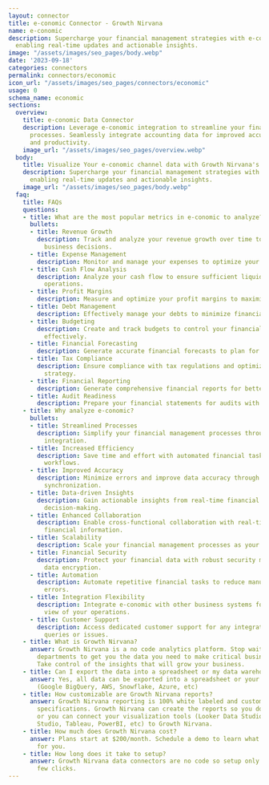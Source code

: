 ```yaml
---
layout: connector
title: e-conomic Connector - Growth Nirvana
name: e-conomic
description: Supercharge your financial management strategies with e-conomic integration,
  enabling real-time updates and actionable insights.
image: "/assets/images/seo_pages/body.webp"
date: '2023-09-18'
categories: connectors
permalink: connectors/economic
icon_url: "/assets/images/seo_pages/connectors/economic"
usage: 0
schema_name: economic
sections:
  overview:
    title: e-conomic Data Connector
    description: Leverage e-conomic integration to streamline your financial management
      processes. Seamlessly integrate accounting data for improved accuracy, efficiency,
      and productivity.
    image_url: "/assets/images/seo_pages/overview.webp"
  body:
    title: Visualize Your e-conomic channel data with Growth Nirvana's e-conomic Connector
    description: Supercharge your financial management strategies with e-conomic integration,
      enabling real-time updates and actionable insights.
    image_url: "/assets/images/seo_pages/body.webp"
  faq:
    title: FAQs
    questions:
    - title: What are the most popular metrics in e-conomic to analyze?
      bullets:
      - title: Revenue Growth
        description: Track and analyze your revenue growth over time to make informed
          business decisions.
      - title: Expense Management
        description: Monitor and manage your expenses to optimize your financial resources.
      - title: Cash Flow Analysis
        description: Analyze your cash flow to ensure sufficient liquidity for business
          operations.
      - title: Profit Margins
        description: Measure and optimize your profit margins to maximize profitability.
      - title: Debt Management
        description: Effectively manage your debts to minimize financial risks.
      - title: Budgeting
        description: Create and track budgets to control your financial resources
          effectively.
      - title: Financial Forecasting
        description: Generate accurate financial forecasts to plan for the future.
      - title: Tax Compliance
        description: Ensure compliance with tax regulations and optimize your tax
          strategy.
      - title: Financial Reporting
        description: Generate comprehensive financial reports for better decision-making.
      - title: Audit Readiness
        description: Prepare your financial statements for audits with ease and accuracy.
    - title: Why analyze e-conomic?
      bullets:
      - title: Streamlined Processes
        description: Simplify your financial management processes through seamless
          integration.
      - title: Increased Efficiency
        description: Save time and effort with automated financial tasks and streamlined
          workflows.
      - title: Improved Accuracy
        description: Minimize errors and improve data accuracy through automated data
          synchronization.
      - title: Data-driven Insights
        description: Gain actionable insights from real-time financial data for informed
          decision-making.
      - title: Enhanced Collaboration
        description: Enable cross-functional collaboration with real-time access to
          financial information.
      - title: Scalability
        description: Scale your financial management processes as your business grows.
      - title: Financial Security
        description: Protect your financial data with robust security measures and
          data encryption.
      - title: Automation
        description: Automate repetitive financial tasks to reduce manual effort and
          errors.
      - title: Integration Flexibility
        description: Integrate e-conomic with other business systems for a unified
          view of your operations.
      - title: Customer Support
        description: Access dedicated customer support for any integration-related
          queries or issues.
    - title: What is Growth Nirvana?
      answer: Growth Nirvana is a no code analytics platform. Stop waiting for other
        departments to get you the data you need to make critical business decisions.
        Take control of the insights that will grow your business.
    - title: Can I export the data into a spreadsheet or my data warehouse?
      answer: Yes, all data can be exported into a spreadsheet or your data warehouse
        (Google BigQuery, AWS, Snowflake, Azure, etc)
    - title: How customizable are Growth Nirvana reports?
      answer: Growth Nirvana reporting is 100% white labeled and customized to your
        specifications. Growth Nirvana can create the reports so you don’t have to
        or you can connect your visualization tools (Looker Data Studio/Google Data
        Studio, Tableau, PowerBI, etc) to Growth Nirvana.
    - title: How much does Growth Nirvana cost?
      answer: Plans start at $200/month. Schedule a demo to learn what plan is best
        for you.
    - title: How long does it take to setup?
      answer: Growth Nirvana data connectors are no code so setup only requires a
        few clicks.
---
```

